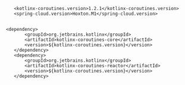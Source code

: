         <kotlinx-coroutines.version>1.2.1</kotlinx-coroutines.version>
        <spring-cloud.version>Hoxton.M1</spring-cloud.version>


     <dependency>
            <groupId>org.jetbrains.kotlinx</groupId>
            <artifactId>kotlinx-coroutines-core</artifactId>
            <version>${kotlinx-coroutines.version}</version>
        </dependency>
        <dependency>
            <groupId>org.jetbrains.kotlinx</groupId>
            <artifactId>kotlinx-coroutines-reactor</artifactId>
            <version>${kotlinx-coroutines.version}</version>
        </dependency>



        